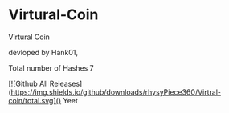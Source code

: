 # Virtural-Coin
Virtural Coin

devloped by Hank01,

Total number of Hashes 7

[![Github All Releases](https://img.shields.io/github/downloads/rhysyPiece360/Virtral-coin/total.svg]()
Yeet
